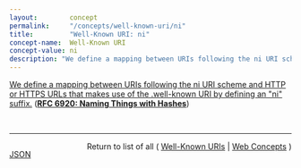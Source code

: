 ```yaml
---
layout:        concept
permalink:     "/concepts/well-known-uri/ni"
title:         "Well-Known URI: ni"
concept-name:  Well-Known URI
concept-value: ni
description: "We define a mapping between URIs following the ni URI scheme and HTTP or HTTPS URLs that makes use of the .well-known URI by defining an \"ni\" suffix."
---
```


[We define a mapping between URIs following the ni URI scheme and HTTP or HTTPS URLs that makes use of the .well-known URI by defining an "ni" suffix.](https://datatracker.ietf.org/doc/html/rfc6920#section-4 "Read documentation for Well-Known URI &#34;ni&#34;") (**[RFC 6920: Naming Things with Hashes](/specs/IETF/RFC/6920 "This document defines a set of ways to identify a thing (a digital object in this case) using the output from a hash function. It specifies a new URI scheme for this purpose, a way to map these to HTTP URLs, and binary and human-speakable formats for these names. The various formats are designed to support, but not require, a strong link to the referenced object, such that the referenced object may be authenticated to the same degree as the reference to it. The reason for this work is to standardise current uses of hash outputs in URLs and to support new information-centric applications and other uses of hash outputs in protocols.")**)

<br/>
<hr/>

<p style="float : left"><a href="./ni.json" title="JSON representing this particular Web Concept value">JSON</a></p>
<p style="text-align: right">Return to list of all ( <a href="../well-known-uri/">Well-Known URIs</a> | <a href="../">Web Concepts</a> )</p>
